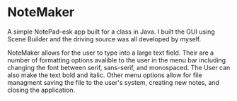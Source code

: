 # NoteMaker
A simple NotePad-esk app built for a class in Java. I built the GUI using Scene Builder and the driving source was all developed by myself.

NoteMaker allows for the user to type into a large text field. Their are a number of formatting options avalible to the user in the menu bar including changing the font between serif, sans-serif, and monospaced. The User can also make the text bold and italic.
Other menu options allow for file managment saving the file to the user's system, creating new notes, and closing the application. 
